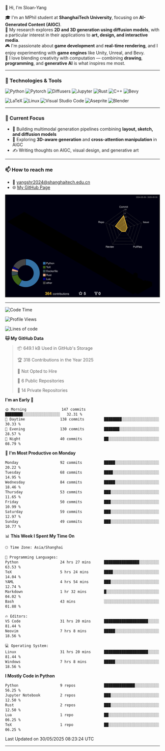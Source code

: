 👋 Hi, I'm Sloan-Yang

🎓 I'm an MPhil student at **ShanghaiTech University**, focusing on **AI-Generated Content (AIGC)**.  
🧠 My research explores **2D and 3D generation using diffusion models**, with a particular interest in their applications to **art, design, and interactive media**.  
🎮 I'm passionate about **game development** and **real-time rendering**, and I enjoy experimenting with **game engines** like Unity, Unreal, and Bevy.  
🎨 I love blending creativity with computation — combining **drawing**, **programming**, and **generative AI** is what inspires me most.

---

### 🧰 Technologies & Tools

![Python](https://img.shields.io/badge/python-%233776AB.svg?style=for-the-badge&logo=python&logoColor=white)
![Pytorch](https://img.shields.io/badge/pytorch-%23EE4C2C.svg?style=for-the-badge&logo=pytorch&logoColor=white)
![Diffusers](https://img.shields.io/badge/diffusers-HuggingFace-yellow?style=for-the-badge&logo=huggingface&logoColor=black)
![Jupyter](https://img.shields.io/badge/Jupyter-%23F37626.svg?style=for-the-badge&logo=Jupyter&logoColor=white)
![Rust](https://img.shields.io/badge/Rust-%23000000.svg?style=for-the-badge&logo=rust&logoColor=white)
![C++](https://img.shields.io/badge/C++-%2300599C.svg?style=for-the-badge&logo=c%2B%2B&logoColor=white)
![Bevy](https://img.shields.io/badge/Bevy-000000.svg?style=for-the-badge&logo=bevy&logoColor=white)

![LaTeX](https://img.shields.io/badge/LaTeX-47A141?style=for-the-badge&logo=latex&logoColor=white)
![Linux](https://img.shields.io/badge/Linux-FCC624?style=for-the-badge&logo=linux&logoColor=black)
![Visual Studio Code](https://img.shields.io/badge/VSCode-0078d7.svg?style=for-the-badge&logo=visual-studio-code&logoColor=white)
![Aseprite](https://img.shields.io/badge/Aseprite-FFFFFF?style=for-the-badge&logo=Aseprite&logoColor=%237D929E)
![Blender](https://img.shields.io/badge/Blender-F5792A?style=for-the-badge&logo=blender&logoColor=white)

---

### 🔭 Current Focus

- 🎨 Building multimodal generation pipelines combining **layout, sketch, and diffusion models**
- 🧪 Exploring **3D-aware generation** and **cross-attention manipulation** in AIGC
- ✍️ Writing thoughts on AIGC, visual design, and generative art

---

### 📫 How to reach me

- 📧 <a href="mailto:yangshr2024@shanghaitech.edu.cn">yangshr2024@shanghaitech.edu.cn</a>
- 🌐 [My GitHub Page](https://sloan-yang.github.io)  



![3D Profile](https://raw.githubusercontent.com/Sloan-Yang/Sloan-Yang/main/profile-3d-contrib/profile-night-rainbow.svg)

---


<!--START_SECTION:waka-->
![Code Time](http://img.shields.io/badge/Code%20Time-150%20hrs%2022%20mins-blue)

![Profile Views](http://img.shields.io/badge/Profile%20Views-23-blue)

![Lines of code](https://img.shields.io/badge/From%20Hello%20World%20I%27ve%20Written-1.9%20million%20lines%20of%20code-blue)

**🐱 My GitHub Data** 

> 📦 649.1 kB Used in GitHub's Storage 
 > 
> 🏆 318 Contributions in the Year 2025
 > 
> 🚫 Not Opted to Hire
 > 
> 📜 6 Public Repositories 
 > 
> 🔑 14 Private Repositories 
 > 
**I'm an Early 🐤** 

```text
🌞 Morning                147 commits         ████████░░░░░░░░░░░░░░░░░   32.31 % 
🌆 Daytime                138 commits         ████████░░░░░░░░░░░░░░░░░   30.33 % 
🌃 Evening                130 commits         ███████░░░░░░░░░░░░░░░░░░   28.57 % 
🌙 Night                  40 commits          ██░░░░░░░░░░░░░░░░░░░░░░░   08.79 % 
```
📅 **I'm Most Productive on Monday** 

```text
Monday                   92 commits          █████░░░░░░░░░░░░░░░░░░░░   20.22 % 
Tuesday                  68 commits          ████░░░░░░░░░░░░░░░░░░░░░   14.95 % 
Wednesday                84 commits          █████░░░░░░░░░░░░░░░░░░░░   18.46 % 
Thursday                 53 commits          ███░░░░░░░░░░░░░░░░░░░░░░   11.65 % 
Friday                   50 commits          ███░░░░░░░░░░░░░░░░░░░░░░   10.99 % 
Saturday                 59 commits          ███░░░░░░░░░░░░░░░░░░░░░░   12.97 % 
Sunday                   49 commits          ███░░░░░░░░░░░░░░░░░░░░░░   10.77 % 
```


📊 **This Week I Spent My Time On** 

```text
🕑︎ Time Zone: Asia/Shanghai

💬 Programming Languages: 
Python                   24 hrs 27 mins      ████████████████░░░░░░░░░   63.53 % 
TeX                      5 hrs 24 mins       ████░░░░░░░░░░░░░░░░░░░░░   14.04 % 
YAML                     4 hrs 54 mins       ███░░░░░░░░░░░░░░░░░░░░░░   12.74 % 
Markdown                 1 hr 32 mins        █░░░░░░░░░░░░░░░░░░░░░░░░   04.02 % 
Bash                     43 mins             ░░░░░░░░░░░░░░░░░░░░░░░░░   01.88 % 

🔥 Editors: 
VS Code                  31 hrs 20 mins      ████████████████████░░░░░   81.44 % 
Neovim                   7 hrs 8 mins        █████░░░░░░░░░░░░░░░░░░░░   18.56 % 

💻 Operating System: 
Linux                    31 hrs 20 mins      ████████████████████░░░░░   81.44 % 
Windows                  7 hrs 8 mins        █████░░░░░░░░░░░░░░░░░░░░   18.56 % 
```

**I Mostly Code in Python** 

```text
Python                   9 repos             ██████████████░░░░░░░░░░░   56.25 % 
Jupyter Notebook         2 repos             ███░░░░░░░░░░░░░░░░░░░░░░   12.50 % 
Rust                     2 repos             ███░░░░░░░░░░░░░░░░░░░░░░   12.50 % 
Lua                      1 repo              ██░░░░░░░░░░░░░░░░░░░░░░░   06.25 % 
TeX                      1 repo              ██░░░░░░░░░░░░░░░░░░░░░░░   06.25 % 
```




 Last Updated on 30/05/2025 08:23:24 UTC
<!--END_SECTION:waka-->

---





